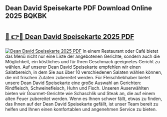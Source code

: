 ## Dean David Speisekarte PDF Download Online 2025 BQKBK

# <h2><a href="http://gcd83m.nevu.top/?p=Dean+David+Speisekarte">🔗 👉🔴 Dean David Speisekarte 2025 PDF</a></h2>

[![Dean David Speisekarte 2025 PDF](https://i.imgur.com/dBaPXMq.png)](http://gcd83m.nevu.top/?p=Dean+David+Speisekarte)
In einem Restaurant oder Café bietet das Menü nicht nur eine Liste der angebotenen Gerichte, sondern auch die Möglichkeit, ein köstliches und für Ihren Geschmack geeignetes Gericht zu wählen. Auf unserer Dean David Speisekarte empfehlen wir einen Salatbereich, in dem Sie aus über 10 verschiedenen Salaten wählen können, die mit frischen Zutaten zubereitet werden. Für Fleischliebhaber bietet unsere Dean David Speisekarte eine große Auswahl an Gerichten: Rindfleisch, Schweinefleisch, Huhn und Fisch. Unseren Auserwählten bieten wir Gourmet-Gerichte wie Schaschlik und Steak an, die auf einem alten Feuer zubereitet werden. Wenn es Ihnen schwer fällt, etwas zu finden, das Ihnen auf der Dean David Speisekarte gefällt, ist unser Team bereit zu helfen und Ihnen einen komfortablen und angenehmen Service zu bieten.
